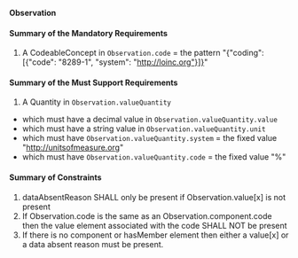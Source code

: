 **Observation**

#### Summary of the Mandatory Requirements
1.  A  CodeableConcept  in `Observation.code`  = the pattern "{"coding": [{"code": "8289-1", "system": "http://loinc.org"}]}"

#### Summary of the Must Support Requirements
1.  A  Quantity  in `Observation.valueQuantity`
   - which must have a  decimal value  in `Observation.valueQuantity.value`
   - which must have a  string value  in `Observation.valueQuantity.unit`
   - which must have `Observation.valueQuantity.system` = the fixed value  "http://unitsofmeasure.org"
   - which must have  `Observation.valueQuantity.code` = the fixed value  "%"

#### Summary of Constraints
1. dataAbsentReason SHALL only be present if Observation.value[x] is not present
1. If Observation.code is the same as an Observation.component.code then the value element associated with the code SHALL NOT be present
1. If there is no component or hasMember element then either a value[x] or a data absent reason must be present.
